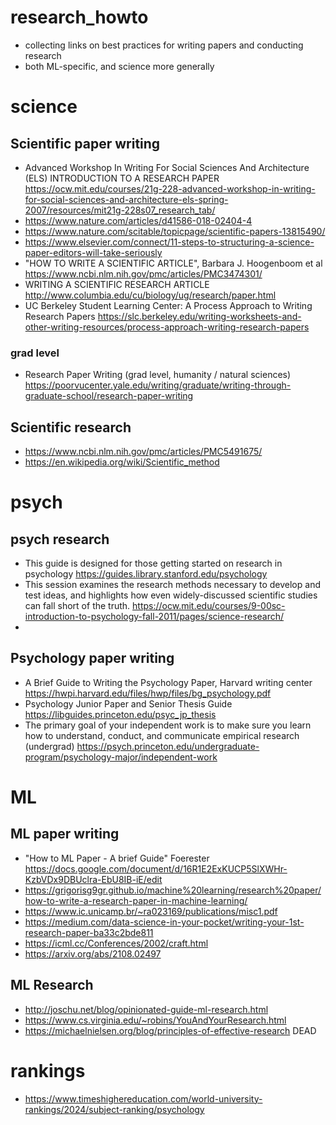 # research_howto
- collecting links on best practices for writing papers and conducting research
- both ML-specific, and science more generally

# science

## Scientific paper writing

- Advanced Workshop In Writing For Social Sciences And Architecture (ELS) INTRODUCTION TO A RESEARCH PAPER https://ocw.mit.edu/courses/21g-228-advanced-workshop-in-writing-for-social-sciences-and-architecture-els-spring-2007/resources/mit21g-228s07_research_tab/
- https://www.nature.com/articles/d41586-018-02404-4
- https://www.nature.com/scitable/topicpage/scientific-papers-13815490/
- https://www.elsevier.com/connect/11-steps-to-structuring-a-science-paper-editors-will-take-seriously
- "HOW TO WRITE A SCIENTIFIC ARTICLE", Barbara J. Hoogenboom et al https://www.ncbi.nlm.nih.gov/pmc/articles/PMC3474301/ 
- WRITING A SCIENTIFIC RESEARCH ARTICLE http://www.columbia.edu/cu/biology/ug/research/paper.html 
- UC Berkeley Student Learning Center: A Process Approach to Writing Research Papers https://slc.berkeley.edu/writing-worksheets-and-other-writing-resources/process-approach-writing-research-papers

### grad level
- Research Paper Writing (grad level, humanity / natural sciences)  https://poorvucenter.yale.edu/writing/graduate/writing-through-graduate-school/research-paper-writing

## Scientific research

- https://www.ncbi.nlm.nih.gov/pmc/articles/PMC5491675/
- https://en.wikipedia.org/wiki/Scientific_method

# psych

## psych research
- This guide is designed for those getting started on research in psychology https://guides.library.stanford.edu/psychology
- This session examines the research methods necessary to develop and test ideas, and highlights how even widely-discussed scientific studies can fall short of the truth.  https://ocw.mit.edu/courses/9-00sc-introduction-to-psychology-fall-2011/pages/science-research/
- 

## Psychology paper writing
- A Brief Guide to Writing the Psychology Paper, Harvard writing center https://hwpi.harvard.edu/files/hwp/files/bg_psychology.pdf
- Psychology Junior Paper and Senior Thesis Guide https://libguides.princeton.edu/psyc_jp_thesis
- The primary goal of your independent work is to make sure you learn how to understand, conduct, and communicate empirical research (undergrad) https://psych.princeton.edu/undergraduate-program/psychology-major/independent-work


# ML

## ML paper writing
- "How to ML Paper - A brief Guide" Foerester https://docs.google.com/document/d/16R1E2ExKUCP5SlXWHr-KzbVDx9DBUclra-EbU8IB-iE/edit
- https://grigorisg9gr.github.io/machine%20learning/research%20paper/how-to-write-a-research-paper-in-machine-learning/
- https://www.ic.unicamp.br/~ra023169/publications/misc1.pdf
- https://medium.com/data-science-in-your-pocket/writing-your-1st-research-paper-ba33c2bde811
- https://icml.cc/Conferences/2002/craft.html
- https://arxiv.org/abs/2108.02497

## ML Research
- http://joschu.net/blog/opinionated-guide-ml-research.html
- https://www.cs.virginia.edu/~robins/YouAndYourResearch.html
- https://michaelnielsen.org/blog/principles-of-effective-research DEAD


# rankings

- https://www.timeshighereducation.com/world-university-rankings/2024/subject-ranking/psychology

